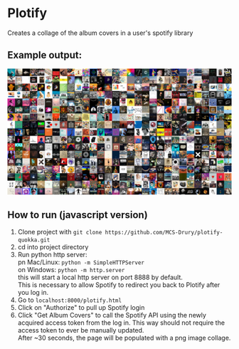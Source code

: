 # Plotify
Creates a collage of the album covers in a user's spotify library

## Example output:
![example](example.png)

## How to run (javascript version)

1. Clone project with `git clone https://github.com/MCS-Drury/plotify-quokka.git`
2. cd into project directory
3. Run python http server: <br>
pn Mac/Linux: `python -m SimpleHTTPServer` <br>
on Windows: `python -m http.server` <br>
this will start a local http server on port 8888 by default. <br>
This is necessary to allow Spotify to redirect you back to Plotify after you log in.
4. Go to `localhost:8000/plotify.html`
5. Click on "Authorize" to pull up Spotify login
6. Click "Get Album Covers" to call the Spotify API using the newly acquired access token from the log in. This way should not require the access token to ever be manually updated. <br>
After ~30 seconds, the page will be populated with a png image collage.
